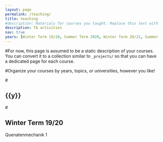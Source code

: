 ```yaml
---
layout: page
permalink: /teaching/
title: teaching
#description: Materials for courses you taught. Replace this text with your description.
description: TA activities
nav: true
years: [Winter Term 19/20, Summer Term 2020, Winter Term 20/21, Summer Term 2021, Winter Term 21/22]
---
```


#For now, this page is assumed to be a static description of your courses. You can convert it to a collection similar to `_projects/` so that you can have a dedicated page for each course.

#Organize your courses by years, topics, or universities, however you like!

#<h2 class="year">{{y}}</h2>
#<h2 class="year">Winter Term 19/20</h2>
Quenatenmechanik 1


